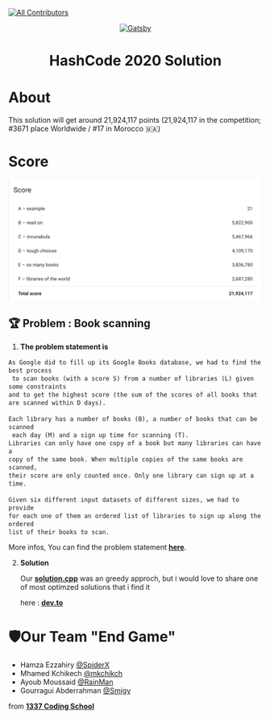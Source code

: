 
[![All Contributors](https://img.shields.io/badge/all_contributors-1-red.svg?style=flat-square)](#contributors-)
<p align="center">
  <a href="https://www.linkedin.com/in/hezzahir/">
    <img alt="Gatsby" src="https://lh3.googleusercontent.com/DgOI6bIT4okTiChnKHdhX19q8vOakOpMYK5BZUj7QGkKPsOB1Z57EdmZtHRl6GlgpzetC_Gai7JrqAFVE1IrGu4f5L3DY8U5VP8CJ4FWFTxKOYNc0c4oQnCDx6wVdj1PTCFpQ2Fn=w1200-h630-p-k-no-nu" width="400" />
  </a>
</p>
<h1 align="center">
  HashCode 2020 Solution
</h1>

# About 

This solution will get around 21,924,117 points (21,924,117 in the competition; #3671 place Worldwide / #17 in Morocco 🇲🇦)

# Score 
<img align="center" src="./Images/Score.png">


## 🏆 Problem : Book scanning 

1.  **The problem statement is**
```
As Google did to fill up its Google Books database, we had to find the best process
 to scan books (with a score S) from a number of libraries (L) given some constraints 
and to get the highest score (the sum of the scores of all books that are scanned within D days).

Each library has a number of books (B), a number of books that can be scanned
 each day (M) and a sign up time for scanning (T).
Libraries can only have one copy of a book but many libraries can have a 
copy of the same book. When multiple copies of the same books are scanned, 
their score are only counted once. Only one library can sign up at a time.

Given six different input datasets of different sizes, we had to provide 
for each one of them an ordered list of libraries to sign up along the ordered
list of their books to scan.
```

   More infos, You can find the problem statement **[here](./hashcode_2020_online_qualification_round.pdf)**.

2.  **Solution**

    Our **[solution.cpp](./solution.cpp)** was an greedy approch, but i would love to share one of most optimzed solutions that i find it 
   
      here : **[dev.to](https://dev.to/hjonin/our-experience-at-google-hashcode-2020-2j0p)**
    

# 🛡Our Team "End Game"

* Hamza Ezzahiry [@SpiderX](https://www.linkedin.com/in/hezzahir)
* Mhamed Kchikech [@mkchikch](https://www.linkedin.com/in/mhamed-kchikech-a05153146)
* Ayoub Moussaid [@RainMan](https://www.linkedin.com/in/ayoub-moussaid/)
* Gourragui Abderrahman [@Smigy](https://www.linkedin.com/in/abdel-gourragui-4169b2107/) 

from  **[1337 Coding School](https://www.1337.ma)**

 
